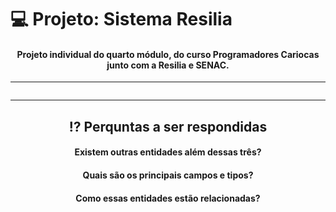 # 💻 Projeto: Sistema Resilia
<div align="center" style="display: inline_block">

#### Projeto individual do quarto módulo, do curso Programadores Cariocas junto com a Resilia e SENAC.

---

<img align="center" src="">

---

## ⁉ Perquntas a ser respondidas

#### Existem outras entidades além dessas três?

#### Quais são os principais campos e tipos?

#### Como essas entidades estão relacionadas?
  
</div>
